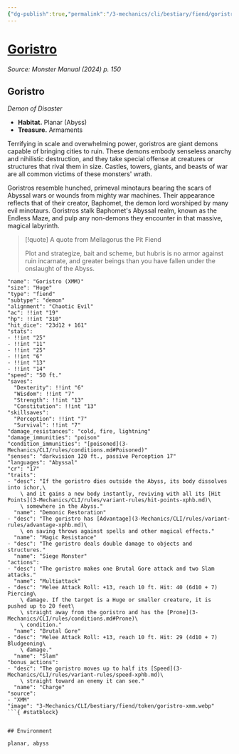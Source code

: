 ```yaml
---
{"dg-publish":true,"permalink":"/3-mechanics/cli/bestiary/fiend/goristro-xmm/","tags":["ttrpg-cli/compendium/src/5e/xmm","ttrpg-cli/monster/cr/17","ttrpg-cli/monster/environment/abyss","ttrpg-cli/monster/environment/planar","ttrpg-cli/monster/size/huge","ttrpg-cli/monster/type/fiend/demon"],"noteIcon":""}
---
```


# [Goristro](3-Mechanics\CLI\bestiary\fiend/goristro-xmm.md)
*Source: Monster Manual (2024) p. 150*  

## Goristro

*Demon of Disaster*

- **Habitat.** Planar (Abyss)  
- **Treasure.** Armaments  

Terrifying in scale and overwhelming power, goristros are giant demons capable of bringing cities to ruin. These demons embody senseless anarchy and nihilistic destruction, and they take special offense at creatures or structures that rival them in size. Castles, towers, giants, and beasts of war are all common victims of these monsters' wrath.

Goristros resemble hunched, primeval minotaurs bearing the scars of Abyssal wars or wounds from mighty war machines. Their appearance reflects that of their creator, Baphomet, the demon lord worshiped by many evil minotaurs. Goristros stalk Baphomet's Abyssal realm, known as the Endless Maze, and pulp any non-demons they encounter in that massive, magical labyrinth.

> [!quote] A quote from Mellagorus the Pit Fiend  
> 
> Plot and strategize, bait and scheme, but hubris is no armor against ruin incarnate, and greater beings than you have fallen under the onslaught of the Abyss.


```statblock
"name": "Goristro (XMM)"
"size": "Huge"
"type": "fiend"
"subtype": "demon"
"alignment": "Chaotic Evil"
"ac": !!int "19"
"hp": !!int "310"
"hit_dice": "23d12 + 161"
"stats":
- !!int "25"
- !!int "11"
- !!int "25"
- !!int "6"
- !!int "13"
- !!int "14"
"speed": "50 ft."
"saves":
  "Dexterity": !!int "6"
  "Wisdom": !!int "7"
  "Strength": !!int "13"
  "Constitution": !!int "13"
"skillsaves":
  "Perception": !!int "7"
  "Survival": !!int "7"
"damage_resistances": "cold, fire, lightning"
"damage_immunities": "poison"
"condition_immunities": "[poisoned](3-Mechanics/CLI/rules/conditions.md#Poisoned)"
"senses": "darkvision 120 ft., passive Perception 17"
"languages": "Abyssal"
"cr": "17"
"traits":
- "desc": "If the goristro dies outside the Abyss, its body dissolves into ichor,\
    \ and it gains a new body instantly, reviving with all its [Hit Points](3-Mechanics/CLI/rules/variant-rules/hit-points-xphb.md)\
    \ somewhere in the Abyss."
  "name": "Demonic Restoration"
- "desc": "The goristro has [Advantage](3-Mechanics/CLI/rules/variant-rules/advantage-xphb.md)\
    \ on saving throws against spells and other magical effects."
  "name": "Magic Resistance"
- "desc": "The goristro deals double damage to objects and structures."
  "name": "Siege Monster"
"actions":
- "desc": "The goristro makes one Brutal Gore attack and two Slam attacks."
  "name": "Multiattack"
- "desc": "Melee Attack Roll: +13, reach 10 ft. Hit: 40 (6d10 + 7) Piercing\
    \ damage. If the target is a Huge or smaller creature, it is pushed up to 20 feet\
    \ straight away from the goristro and has the [Prone](3-Mechanics/CLI/rules/conditions.md#Prone)\
    \ condition."
  "name": "Brutal Gore"
- "desc": "Melee Attack Roll: +13, reach 10 ft. Hit: 29 (4d10 + 7) Bludgeoning\
    \ damage."
  "name": "Slam"
"bonus_actions":
- "desc": "The goristro moves up to half its [Speed](3-Mechanics/CLI/rules/variant-rules/speed-xphb.md)\
    \ straight toward an enemy it can see."
  "name": "Charge"
"source":
- "XMM"
"image": "3-Mechanics/CLI/bestiary/fiend/token/goristro-xmm.webp"
```{ #statblock}


## Environment

planar, abyss